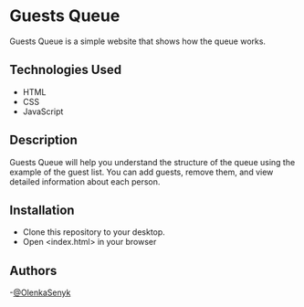 # Guests Queue

Guests Queue is a simple website that shows how the queue works.


## Technologies Used

 - HTML
 - CSS
 - JavaScript
## Description

Guests Queue will help you understand the structure of the queue using the example of the guest list. You can add guests, remove them, and view detailed information about each person.
## Installation

- Clone this repository to your desktop.
- Open <index.html> in your browser
    
## Authors

-[@OlenkaSenyk](https://github.com/OlenkaSenyk)

